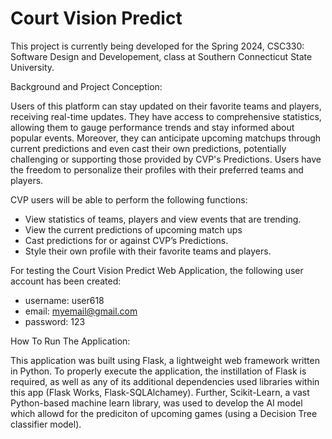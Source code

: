 # Court Vision Predict

This project is currently being developed for the Spring 2024, CSC330: Software Design and Developement, class at Southern Connecticut State University.

Background and Project Conception:

Users of this platform can stay updated on their favorite teams and players,
receiving real-time updates. They have access to comprehensive statistics,
allowing them to gauge performance trends and stay informed about popular
events. Moreover, they can anticipate upcoming matchups through current
predictions and even cast their own predictions, potentially challenging or
supporting those provided by CVP's Predictions. Users have the freedom to
personalize their profiles with their preferred teams and players.

CVP users will be able to perform the following functions:
- View statistics of teams, players and view events that are trending.
- View the current predictions of upcoming match ups
- Cast predictions for or against CVP’s Predictions.
- Style their own profile with their favorite teams and players.

For testing the Court Vision Predict Web Application, the following user account has been created:
- username: user618
- email: myemail@gmail.com
- password: 123

How To Run The Application:

This application was built using Flask, a lightweight web framework written in Python. To properly execute the application,
the instillation of Flask is required, as well as any of its additional dependencies used libraries within this app
(Flask Works, Flask-SQLAlchamey). Further, Scikit-Learn, a vast Python-based machine learn library, was used
to develop the AI model which allowd for the prediciton of upcoming games (using a Decision Tree classifier model).
